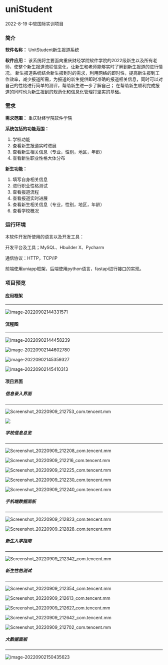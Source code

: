 # uniStudent
2022-8-19 中软国际实训项目 



### 简介

**软件名称：**
UnitStudent新生报道系统

**软件应用：**
该系统将主要面向重庆财经学院软件学院的2022级新生以及所有老师，使整个新生报道流程信息化，让新生和老师能够实时了解到新生报道的进行情况。
新生报道系统结合新生报到时的需求，利用网络的即时性，提高新生报到工作效率，减少报道所需，为报道的新生提供即时准确的报道相关信息，同时可以对自己的性格进行简单的测评，帮助新生进一步了解自己；
在帮助新生顺利完成报道的同时也为新生报到的规范化和信息化管理打坚实的基础。





### 需求

**需求范围：**
重庆财经学院软件学院

**系统包括的功能范围：**

1. 学校功能
2.  查看新生报道实时进展
3.  查看新生相关信息（专业，性别，地区，年龄）
4.  查看新生职业性格大体分布

**新生功能：**

1.  填写自身相关信息
2.  进行职业性格测试
3.  查看报道流程
4.  查看报道实时进展
5.  查看新生相关信息（专业，性别，地区，年龄）
6.  查看学校概况





### 运行环境

本软件开发所使用的语言以及开发工具：

开发平台及工具；MySQL、Hbuilder X、Pycharm

通信协议：HTTP，TCP/IP

前端使用uniapp框架，后端使用python语言，fastapi进行接口的实现。



### 项目预览

#### 应用框架

---

![image-20220902144331571](https://xc-figure.oss-cn-hangzhou.aliyuncs.com/img/202209021443731.png)



#### 流程图

---

![image-20220902144458239](https://xc-figure.oss-cn-hangzhou.aliyuncs.com/img/202209021444357.png)

![image-20220902144602780](https://xc-figure.oss-cn-hangzhou.aliyuncs.com/img/202209021446848.png)

![image-20220902145359327](https://xc-figure.oss-cn-hangzhou.aliyuncs.com/img/202209021453406.png)

![image-20220902145410313](https://xc-figure.oss-cn-hangzhou.aliyuncs.com/img/202209021454389.png)



#### 项目界面

##### 信息录入界面

---

![Screenshot_20220909_212753_com.tencent.mm](https://xc-figure.oss-cn-hangzhou.aliyuncs.com/img/202209100813507.jpg)

![](https://xc-figure.oss-cn-hangzhou.aliyuncs.com/img/202209100813507.jpg)

##### 学校信息总览

---

![Screenshot_20220909_212208_com.tencent.mm](https://xc-figure.oss-cn-hangzhou.aliyuncs.com/img/202209100812240.jpg)

![Screenshot_20220909_212216_com.tencent.mm](https://xc-figure.oss-cn-hangzhou.aliyuncs.com/img/202209100812765.jpg)

![Screenshot_20220909_212225_com.tencent.mm](https://xc-figure.oss-cn-hangzhou.aliyuncs.com/img/202209100812753.jpg)



![Screenshot_20220909_212230_com.tencent.mm](https://xc-figure.oss-cn-hangzhou.aliyuncs.com/img/202209100813592.jpg)

![Screenshot_20220909_212240_com.tencent.mm](https://xc-figure.oss-cn-hangzhou.aliyuncs.com/img/202209100813636.jpg)

##### 手机端数据面板

---

![Screenshot_20220909_212823_com.tencent.mm](https://xc-figure.oss-cn-hangzhou.aliyuncs.com/img/202209100814029.jpg)

![Screenshot_20220909_212828_com.tencent.mm](https://xc-figure.oss-cn-hangzhou.aliyuncs.com/img/202209100814845.jpg)

##### 新生入学指南

---

![Screenshot_20220909_212342_com.tencent.mm](https://xc-figure.oss-cn-hangzhou.aliyuncs.com/img/202209100813181.jpg)

##### 新生性格测试

---

![Screenshot_20220909_212354_com.tencent.mm](https://xc-figure.oss-cn-hangzhou.aliyuncs.com/img/202209100814203.jpg)

![Screenshot_20220909_212613_com.tencent.mm](https://xc-figure.oss-cn-hangzhou.aliyuncs.com/img/202209100814152.jpg)

![Screenshot_20220909_212627_com.tencent.mm](https://xc-figure.oss-cn-hangzhou.aliyuncs.com/img/202209100814481.jpg)

![Screenshot_20220909_212642_com.tencent.mm](https://xc-figure.oss-cn-hangzhou.aliyuncs.com/img/202209100814850.jpg)

![Screenshot_20220909_212702_com.tencent.mm](https://xc-figure.oss-cn-hangzhou.aliyuncs.com/img/202209100814057.jpg)

##### 大数据面板

---


![image-20220902150435623](https://xc-figure.oss-cn-hangzhou.aliyuncs.com/img/202209021514993.jpg)
